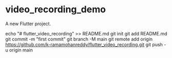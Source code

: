 # video_recording_demo

A new Flutter project.

echo "# flutter_video_recording" >> README.md
git init
git add README.md
git commit -m "first commit"
git branch -M main
git remote add origin https://github.com/k-ramamohanreddy/flutter_video_recording.git
git push -u origin main
